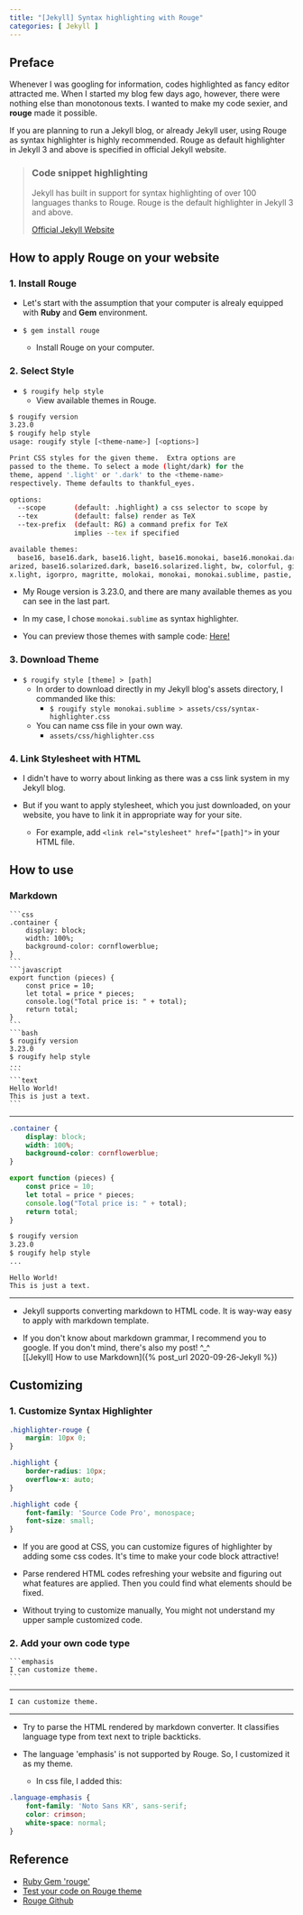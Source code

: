```yaml
---
title: "[Jekyll] Syntax highlighting with Rouge"
categories: [ Jekyll ]
---
```


## Preface
Whenever I was googling for information, codes highlighted as fancy editor attracted me. When I started my blog few days ago, however, there were nothing else than monotonous texts. I wanted to make my code sexier, and **rouge** made it possible.

If you are planning to run a Jekyll blog, or already Jekyll user, using Rouge as syntax highlighter is highly recommended. Rouge as default highlighter in Jekyll 3 and above is specified in official Jekyll website.

> ### Code snippet highlighting
> Jekyll has built in support for syntax highlighting of over 100 languages thanks to Rouge. Rouge is the default highlighter in Jekyll 3 and above.
> 
> [Official Jekyll Website](https://jekyllrb.com/docs/liquid/tags/#code-snippet-highlighting)

## How to apply Rouge on your website

### 1. Install Rouge

* Let's start with the assumption that your computer is alrealy equipped with **Ruby** and **Gem** environment.

* `$ gem install rouge`
  - Install Rouge on your computer.

### 2. Select Style

* `$ rougify help style`
  - View available themes in Rouge.

```bash
$ rougify version
3.23.0
$ rougify help style
usage: rougify style [<theme-name>] [<options>]

Print CSS styles for the given theme.  Extra options are
passed to the theme. To select a mode (light/dark) for the
theme, append '.light' or '.dark' to the <theme-name>
respectively. Theme defaults to thankful_eyes.

options:
  --scope       (default: .highlight) a css selector to scope by
  --tex         (default: false) render as TeX
  --tex-prefix  (default: RG) a command prefix for TeX
                implies --tex if specified

available themes:
  base16, base16.dark, base16.light, base16.monokai, base16.monokai.dark, base16.monokai.light, base16.sol
arized, base16.solarized.dark, base16.solarized.light, bw, colorful, github, gruvbox, gruvbox.dark, gruvbo
x.light, igorpro, magritte, molokai, monokai, monokai.sublime, pastie, thankful_eyes, tulip
```

* My Rouge version is 3.23.0, and there are many available themes as you can see in the last part.

* In my case, I chose `monokai.sublime` as syntax highlighter.

* You can preview those themes with sample code: [Here!](https://spsarolkar.github.io/rouge-theme-preview/)

### 3. Download Theme

* `$ rougify style [theme] > [path]`
  - In order to download directly in my Jekyll blog's assets directory, I commanded like this:
    + `$ rougify style monokai.sublime > assets/css/syntax-highlighter.css`
  - You can name css file in your own way.
    + `assets/css/highlighter.css`
  
### 4. Link Stylesheet with HTML

* I didn't have to worry about linking as there was a css link system in my Jekyll blog.

* But if you want to apply stylesheet, which you just downloaded, on your website, you have to link it in appropriate way for your site.
  - For example, add `<link rel="stylesheet" href="[path]">` in your HTML file.

## How to use

### Markdown

~~~text
```css
.container {
	display: block;
	width: 100%;
	background-color: cornflowerblue;
}
```
```javascript
export function (pieces) {
	const price = 10;
	let total = price * pieces;
	console.log("Total price is: " + total);
	return total;
}
```
```bash
$ rougify version
3.23.0
$ rougify help style
...
```
```text
Hello World!
This is just a text.
```
~~~

***

```css
.container {
	display: block;
	width: 100%;
	background-color: cornflowerblue;
}
```
```javascript
export function (pieces) {
	const price = 10;
	let total = price * pieces;
	console.log("Total price is: " + total);
	return total;
}
```
```bash
$ rougify version
3.23.0
$ rougify help style
...
```
```text
Hello World!
This is just a text.
```

***

* Jekyll supports converting markdown to HTML code. It is way-way easy to apply with markdown template.

* If you don't know about markdown grammar, I recommend you to google. If you don't mind, there's also my post! ^_^  
[[Jekyll] How to use Markdown]({% post_url 2020-09-26-Jekyll %})

## Customizing

### 1. Customize Syntax Highlighter

```css
.highlighter-rouge {
	margin: 10px 0;
}

.highlight {
	border-radius: 10px;
	overflow-x: auto;
}

.highlight code {
	font-family: 'Source Code Pro', monospace;
	font-size: small;
}
```

* If you are good at CSS, you can customize figures of highlighter by adding some css codes. It's time to make your code block attractive!

* Parse rendered HTML codes refreshing your website and figuring out what features are applied. Then you could find what elements should be fixed.

* Without trying to customize manually, You might not understand my upper sample customized code.

### 2. Add your own code type
~~~text
```emphasis
I can customize theme.
```
~~~

***

```emphasis
I can customize theme.
```

***

* Try to parse the HTML rendered by markdown converter. It classifies language type from text next to triple backticks.

* The language 'emphasis' is not supported by Rouge. So, I customized it as my theme.
  - In css file, I added this:
```css
.language-emphasis {
	font-family: 'Noto Sans KR', sans-serif;
	color: crimson;
	white-space: normal;
}
```



## Reference

* [Ruby Gem 'rouge'](https://rubygems.org/gems/rouge)
* [Test your code on Rouge theme](http://rouge.jneen.net/v3.23.0/markdown/)
* [Rouge Github](https://github.com/rouge-ruby/rouge)




